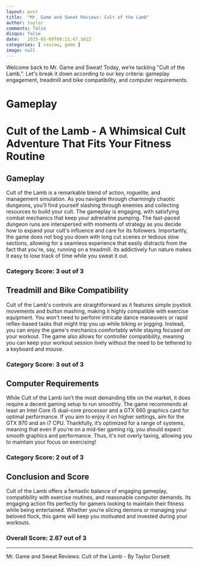 ```yaml
---
layout: post
title:  "Mr. Game and Sweat Reviews: Cult of the Lamb"
author: taylor
comments: false
disqus: false
date:   2025-05-09T00:11:47.161Z
categories: [ review, game ]
image: null
---
```


Welcome back to Mr. Game and Sweat! Today, we’re tackling "Cult of the Lamb,". Let's break it down according to our key criteria: gameplay engagement, treadmill and bike compatibility, and computer requirements.

# Gameplay

# Cult of the Lamb - A Whimsical Cult Adventure That Fits Your Fitness Routine

## Gameplay

Cult of the Lamb is a remarkable blend of action, roguelite, and management simulation. As you navigate through charmingly chaotic dungeons, you'll find yourself slashing through enemies and collecting resources to build your cult. The gameplay is engaging, with satisfying combat mechanics that keep your adrenaline pumping. The fast-paced dungeon runs are interspersed with moments of strategy as you decide how to expand your cult's influence and care for its followers. Importantly, the game does not bog you down with long cut scenes or tedious slow sections, allowing for a seamless experience that easily distracts from the fact that you're, say, running on a treadmill. Its addictively fun nature makes it easy to lose track of time while you sweat it out.

### Category Score: 3 out of 3

## Treadmill and Bike Compatibility

Cult of the Lamb's controls are straightforward as it features simple joystick movements and button mashing, making it highly compatible with exercise equipment. You won't need to perform intricate dance maneuvers or rapid reflex-based tasks that might trip you up while biking or jogging. Instead, you can enjoy the game's mechanics comfortably while staying focused on your workout. The game also allows for controller compatibility, meaning you can keep your workout session lively without the need to be tethered to a keyboard and mouse.

### Category Score: 3 out of 3

## Computer Requirements

While Cult of the Lamb isn't the most demanding title on the market, it does require a decent gaming setup to run smoothly. The game recommends at least an Intel Core i5 dual-core processor and a GTX 660 graphics card for optimal performance. If you aim to enjoy it on higher settings, aim for the GTX 970 and an i7 CPU. Thankfully, it’s optimized for a range of systems, meaning that even if you're on a mid-tier gaming rig, you should expect smooth graphics and performance. Thus, it's not overly taxing, allowing you to maintain your focus on exercising!

### Category Score: 2 out of 3

## Conclusion and Score

Cult of the Lamb offers a fantastic balance of engaging gameplay, compatibility with exercise routines, and reasonable computer demands. Its engaging action fits perfectly for gamers looking to maintain their fitness while being entertained. Whether you’re slicing demons or managing your beloved flock, this game will keep you motivated and invested during your workouts. 

### Overall Score: 2.67 out of 3

---

Mr. Game and Sweat Reviews: Cult of the Lamb - By Taylor Dorsett
